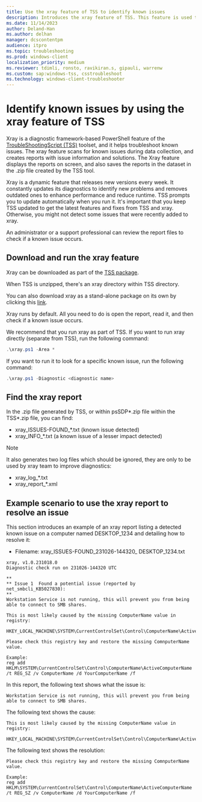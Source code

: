 ```yaml
---
title: Use the xray feature of TSS to identify known issues
description: Introduces the xray feature of TSS. This feature is used to identify known issues.
ms.date: 11/14/2023
author: Deland-Han
ms.author: delhan
manager: dcscontentpm
audience: itpro
ms.topic: troubleshooting
ms.prod: windows-client
localization_priority: medium
ms.reviewer: tdimli, ronsto, ravikiran.s, gipauli, warrenw
ms.custom: sap:windows-tss, csstroubleshoot
ms.technology: windows-client-troubleshooter
---
```

# Identify known issues by using the xray feature of TSS

Xray is a diagnostic framework-based PowerShell feature of the [TroubleShootingScript (TSS)](/troubleshoot/windows-client/windows-tss/introduction-to-troubleshootingscript-toolset-tss) toolset, and it helps troubleshoot known issues. The xray feature scans for known issues during data collection, and creates reports with issue information and solutions. The Xray feature displays the reports on screen, and also saves the reports in the dataset in the .zip file created by the TSS tool.

Xray is a dynamic feature that releases new versions every week. It constantly updates its diagnostics to identify new problems and removes outdated ones to enhance performance and reduce runtime. TSS prompts you to update automatically when you run it. It's important that you keep TSS updated to get the latest features and fixes from TSS and xray. Otherwise, you might not detect some issues that were recently added to xray.

An administrator or a support professional can review the report files to check if a known issue occurs.

## Download and run the xray feature

Xray can be downloaded as part of the [TSS package](https://aka.ms/getTSS).

When TSS is unzipped, there's an xray directory within TSS directory.

You can also download xray as a stand-alone package on its own by clicking this [link](https://aka.ms/getxray).

Xray runs by default. All you need to do is open the report, read it, and then check if a known issue occurs.

We recommend that you run xray as part of TSS. If you want to run xray directly (separate from TSS), run the following command:

```powershell
.\xray.ps1 -Area *
```

If you want to run it to look for a specific known issue, run the following command:

```powershell
.\xray.ps1 -Diagnostic <diagnostic name>
```

## Find the xray report

In the .zip file generated by TSS, or within psSDP*.zip file within the TSS*.zip file, you can find:

- xray_ISSUES-FOUND_*.txt (known issue detected)
- xray_INFO_*.txt (a known issue of a lesser impact detected)

> [!NOTE]
> It also generates two log files which should be ignored, they are only to be used by xray team to improve diagnostics:
>
> - xray_log_*.txt
> - xray_report_*.xml


## Example scenario to use the xray report to resolve an issue

This section introduces an example of an xray report listing a detected known issue on a computer named DESKTOP_1234 and detailing how to resolve it:

- Filename: xray_ISSUES-FOUND_231026-144320_ DESKTOP_1234.txt

```output
xray, v1.0.231018.0
Diagnostic check run on 231026-144320 UTC

**
** Issue 1	Found a potential issue (reported by net_smbcli_KB5027830):
**
Workstation Service is not running, this will prevent you from being able to connect to SMB shares.

This is most likely caused by the missing ComputerName value in registry:

HKEY_LOCAL_MACHINE\SYSTEM\CurrentControlSet\Control\ComputerName\ActiveComputerName

Please check this registry key and restore the missing ComnputerName value.

Example:
reg add HKLM\SYSTEM\CurrentControlSet\Control\ComputerName\ActiveComputerName /t REG_SZ /v ComputerName /d YourComputerName /f
```

In this report, the following text shows what the issue is:

```output
Workstation Service is not running, this will prevent you from being able to connect to SMB shares.
```

The following text shows the cause:

```output
This is most likely caused by the missing ComputerName value in registry:
 
HKEY_LOCAL_MACHINE\SYSTEM\CurrentControlSet\Control\ComputerName\ActiveComputerName
```

The following text shows the resolution:

```output
Please check this registry key and restore the missing ComnputerName value.

Example:
reg add HKLM\SYSTEM\CurrentControlSet\Control\ComputerName\ActiveComputerName /t REG_SZ /v ComputerName /d YourComputerName /f
```
